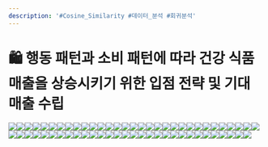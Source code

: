 ```yaml
---
description: '#Cosine_Similarity #데이터_분석 #회귀분석'
---
```


# 🛍 행동 패턴과 소비 패턴에 따라 건강 식품 매출을 상승시키기 위한 입점 전략 및 기대 매출 수립

![](<../../../.gitbook/assets/image (6).png>)![](<../../../.gitbook/assets/Untitled 1 (10).png>)![](<../../../.gitbook/assets/Untitled 2 (10).png>)![](<../../../.gitbook/assets/Untitled 3 (12).png>)![](<../../../.gitbook/assets/Untitled 4 (10).png>)![](<../../../.gitbook/assets/Untitled 5 (9).png>)![](<../../../.gitbook/assets/Untitled 6 (11).png>)![](<../../../.gitbook/assets/Untitled 7 (9).png>)![](<../../../.gitbook/assets/Untitled 8 (10).png>)![](<../../../.gitbook/assets/Untitled 9 (11).png>)![](<../../../.gitbook/assets/Untitled 10 (12).png>)![](<../../../.gitbook/assets/Untitled 11 (11).png>)![](<../../../.gitbook/assets/Untitled 12 (8).png>)![](<../../../.gitbook/assets/Untitled 13 (7).png>)![](<../../../.gitbook/assets/Untitled 14 (9).png>)![](<../../../.gitbook/assets/Untitled 15 (8).png>)![](<../../../.gitbook/assets/Untitled 16 (9).png>)![](<../../../.gitbook/assets/Untitled 17 (8).png>)![](<../../../.gitbook/assets/Untitled 18 (9).png>)![](<../../../.gitbook/assets/Untitled 19 (7).png>)![](<../../../.gitbook/assets/Untitled 20 (6).png>)![](<../../../.gitbook/assets/Untitled (11).png>)![](<../../../.gitbook/assets/Untitled 1 (13).png>)![](<../../../.gitbook/assets/Untitled 2 (12).png>)![](<../../../.gitbook/assets/Untitled 3 (10).png>)![](<../../../.gitbook/assets/Untitled 4 (12).png>)![](<../../../.gitbook/assets/Untitled 5 (11).png>)![](<../../../.gitbook/assets/Untitled 6 (12).png>)![](<../../../.gitbook/assets/Untitled 7 (8).png>)![](<../../../.gitbook/assets/Untitled 8 (8).png>)![](<../../../.gitbook/assets/Untitled 9 (10).png>)![](<../../../.gitbook/assets/Untitled 10 (10).png>)![](<../../../.gitbook/assets/Untitled 11 (10).png>)![](<../../../.gitbook/assets/Untitled 12 (9).png>)![](<../../../.gitbook/assets/Untitled 13 (6).png>)![](<../../../.gitbook/assets/Untitled 14 (6).png>)![](<../../../.gitbook/assets/Untitled 15 (7).png>)![](<../../../.gitbook/assets/Untitled 16 (5).png>)![](<../../../.gitbook/assets/Untitled 17 (9).png>)![](<../../../.gitbook/assets/Untitled 18 (7).png>)![](<../../../.gitbook/assets/Untitled 19 (5).png>)![](<../../../.gitbook/assets/Untitled 20 (7).png>)![](<../../../.gitbook/assets/Untitled (13).png>)![](<../../../.gitbook/assets/Untitled 1 (12).png>)![](<../../../.gitbook/assets/Untitled 2 (11).png>)![](<../../../.gitbook/assets/Untitled 3 (9).png>)![](<../../../.gitbook/assets/Untitled 4 (11).png>)![](<../../../.gitbook/assets/Untitled 5 (12).png>)![](<../../../.gitbook/assets/Untitled 5 (12).png>)![](<../../../.gitbook/assets/Untitled 6 (10).png>)![](<../../../.gitbook/assets/Untitled 8 (12).png>)![](<../../../.gitbook/assets/Untitled 9 (12).png>)![](<../../../.gitbook/assets/Untitled 10 (9).png>)![](<../../../.gitbook/assets/Untitled 11 (12).png>)![](<../../../.gitbook/assets/Untitled 12 (10).png>)![](<../../../.gitbook/assets/Untitled 13 (10).png>)![](<../../../.gitbook/assets/Untitled 14 (8).png>)![](<../../../.gitbook/assets/Untitled 15 (10).png>)![](<../../../.gitbook/assets/Untitled 16 (8).png>)![](<../../../.gitbook/assets/Untitled 17 (6).png>)![](<../../../.gitbook/assets/Untitled 18 (8).png>)
